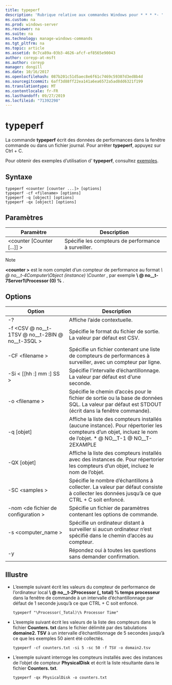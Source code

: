 ```yaml
---
title: typeperf
description: 'Rubrique relative aux commandes Windows pour * * * *- '
ms.custom: na
ms.prod: windows-server
ms.reviewer: na
ms.suite: na
ms.technology: manage-windows-commands
ms.tgt_pltfrm: na
ms.topic: article
ms.assetid: 0c7ca89a-03b3-4626-afcf-ef8565e90043
author: coreyp-at-msft
ms.author: coreyp
manager: dongill
ms.date: 10/16/2017
ms.openlocfilehash: 087b201c51d5aec8e6f61c7469c59307d3ed8b4d
ms.sourcegitcommit: 6aff3d88ff22ea141a6ea6572a5ad8dd6321f199
ms.translationtype: MT
ms.contentlocale: fr-FR
ms.lasthandoff: 09/27/2019
ms.locfileid: "71392298"
---
```

# <a name="typeperf"></a>typeperf



La commande **typeperf** écrit des données de performances dans la fenêtre commande ou dans un fichier journal. Pour arrêter **typeperf**, appuyez sur Ctrl + C.

Pour obtenir des exemples d’utilisation d' **typeperf**, consultez [exemples](#BKMK_EXAMPLES).

## <a name="syntax"></a>Syntaxe

```
typeperf <counter [counter ...]> [options]
typeperf -cf <filename> [options]
typeperf -q [object] [options]
typeperf -qx [object] [options]
```

## <a name="parameters"></a>Paramètres

|Paramètre|Description|
|---------|-----------|
|\<counter [Counter [...]] >|Spécifie les compteurs de performance à surveiller.|

> [!NOTE]
> **\<counter >** est le nom complet d’un compteur de performance au format *\\ @ no__t-4Computer\Object (instance) \Counter* , par exemple **\\ @ no__t-7Server1\Processor (0) \%** .

## <a name="options"></a>Options

|                   Option                   |                                                         Description                                                          |
|--------------------------------------------|------------------------------------------------------------------------------------------------------------------------------|
|                     -?                     |                                               Affiche l’aide contextuelle.                                               |
| -f \<CSV @ no__t-1TSV @ no__t-2BIN @ no__t-3SQL > |                                    Spécifie le format du fichier de sortie. La valeur par défaut est CSV.                                     |
|              -CF \<filename >               |              Spécifie un fichier contenant une liste de compteurs de performances à surveiller, avec un compteur par ligne.               |
|             -Si < [[hh :] mm :] SS >             |                                  Spécifie l’intervalle d’échantillonnage. La valeur par défaut est d’une seconde.                                   |
|               -o \<filename >               |     Spécifie le chemin d’accès pour le fichier de sortie ou la base de données SQL. La valeur par défaut est STDOUT (écrit dans la fenêtre commande).      |
|                -q [objet]                 | Affiche la liste des compteurs installés (aucune instance). Pour répertorier les compteurs d’un objet, incluez le nom de l’objet. \* @ NO__T-1 @ NO__T-2EXAMPLE |
|                -QX [objet]                |        Affiche la liste des compteurs installés avec des instances de. Pour répertorier les compteurs d’un objet, incluez le nom de l’objet.        |
|               -SC \<samples >               |             Spécifie le nombre d’échantillons à collecter. La valeur par défaut consiste à collecter les données jusqu’à ce que CTRL + C soit enfoncé.              |
|            -nom \<de fichier de configuration >             |                                    Spécifie un fichier de paramètres contenant les options de commande.                                     |
|            -s \<computer_name >             |                   Spécifie un ordinateur distant à surveiller si aucun ordinateur n’est spécifié dans le chemin d’accès au compteur.                    |
|                     -y                     |                                        Répondez oui à toutes les questions sans demander confirmation.                                        |

## <a name="BKMK_EXAMPLES"></a>Illustre

- L’exemple suivant écrit les valeurs du compteur de performance de l’ordinateur local **\\ @ no__t-2Processor (_ total) \% temps processeur** dans la fenêtre de commande à un intervalle d’échantillonnage par défaut de 1 seconde jusqu’à ce que CTRL + C soit enfoncé.  
  ```
  typeperf "\Processor(_Total)\% Processor Time"
  ```  
- L’exemple suivant écrit les valeurs de la liste des compteurs dans le fichier **Counters. txt** dans le fichier délimité par des tabulations **domaine2. TSV** à un intervalle d’échantillonnage de 5 secondes jusqu’à ce que les exemples 50 aient été collectés.  
  ```
  typeperf -cf counters.txt -si 5 -sc 50 -f TSV -o domain2.tsv
  ```  
- L’exemple suivant interroge les compteurs installés avec des instances de l’objet de compteur **PhysicalDisk** et écrit la liste résultante dans le fichier **Counters. txt**.  
  ```
  typeperf -qx PhysicalDisk -o counters.txt
  ```
